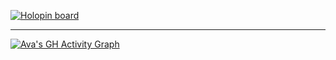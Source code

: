 [![Holopin board](https://holopin.io/api/user/board?user=mztriz)](https://holopin.io/@mztriz)

---

[![Ava's GH Activity Graph](https://github-readme-activity-graph.vercel.app/graph?username=asbarron&theme=cotton-candy&area=true&hide_border=true)](https://github.com/asbarron/github-readme-activity-graph)
